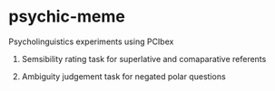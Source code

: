 # psychic-meme

Psycholinguistics experiments using PCIbex

1. Semsibility rating task for superlative and comaparative referents

2. Ambiguity judgement task for negated polar questions

